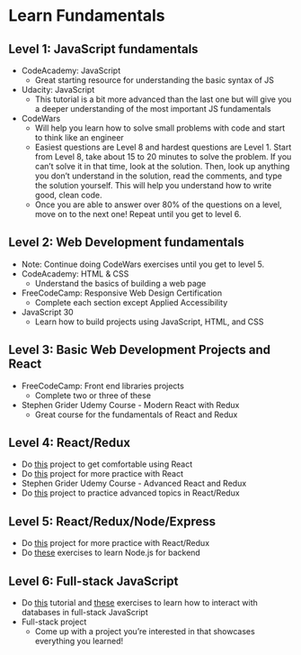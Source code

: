 # Learn Fundamentals



## **Level 1: JavaScript fundamentals**

* CodeAcademy: JavaScript
  * Great starting resource for understanding the basic syntax of JS
* Udacity: JavaScript
  * This tutorial is a bit more advanced than the last one but will give you a deeper understanding of the most important JS fundamentals
* CodeWars
  * Will help you learn how to solve small problems with code and start to think like an engineer
  * Easiest questions are Level 8 and hardest questions are Level 1. Start from Level 8, take about 15 to 20 minutes to solve the problem. If you can’t solve it in that time, look at the solution. Then, look up anything you don’t understand in the solution, read the comments, and type the solution yourself. This will help you understand how to write good, clean code.
  * Once you are able to answer over 80% of the questions on a level, move on to the next one! Repeat until you get to level 6.

## Level 2: Web Development fundamentals

* Note: Continue doing CodeWars exercises until you get to level 5.
* CodeAcademy: HTML & CSS
  * Understand the basics of building a web page
* FreeCodeCamp: Responsive Web Design Certification
  * Complete each section except Applied Accessibility
* JavaScript 30
  * Learn how to build projects using JavaScript, HTML, and CSS

## Level 3: Basic Web Development Projects and React

* FreeCodeCamp: Front end libraries projects
  * Complete two or three of these
* Stephen Grider Udemy Course - Modern React with Redux
  * Great course for the fundamentals of React and Redux

## Level 4: React/Redux

* Do [this](http://frontend.turing.io/projects/weather-forecast.html) project to get comfortable using React
* Do [this](http://frontend.turing.io/projects/swapi-box.html) project for more practice with React
* Stephen Grider Udemy Course - Advanced React and Redux
* Do [this](https://github.com/turingschool-examples/movie-tracker) project to practice advanced topics in React/Redux

## Level 5: React/Redux/Node/Express

* Do [this](https://github.com/LambdaSchool/front-end-project-week) project for more practice with React/Redux
* Do [these](https://github.com/LambdaSchool?utf8=%E2%9C%93&q=node&type=&language=) exercises to learn Node.js for backend

## Level 6: Full-stack JavaScript

* Do [this](https://www.udemy.com/the-complete-developers-guide-to-mongodb/learn/v4/overview) tutorial and [these](https://github.com/LambdaSchool?utf8=%E2%9C%93&q=mongo&type=&language=) exercises to learn how to interact with databases in full-stack JavaScript
* Full-stack project
  * Come up with a project you’re interested in that showcases everything you learned!

